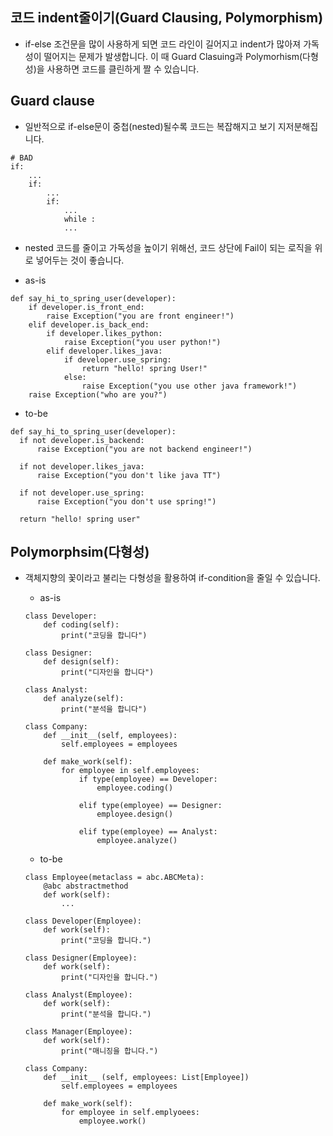 ## 코드 indent줄이기(Guard Clausing, Polymorphism)

- if-else 조건문을 많이 사용하게 되면 코드 라인이 길어지고 indent가 많아져 가독성이 떨어지는 문제가 발생합니다. 이 때 Guard Clasuing과 Polymorhism(다형성)을 사용하면 코드를 클린하게 짤 수 있습니다.

## Guard clause

- 일반적으로 if-else문이 중첩(nested)될수록 코드는 복잡해지고 보기 지저분해집니다.

```
# BAD
if:
    ...
    if:
        ...
        if:
            ...
            while :
            ...
```

- nested 코드를 줄이고 가독성을 높이기 위해선, 코드 상단에 Fail이 되는 로직을 위로 넣어두는 것이 좋습니다.

- as-is

```
def say_hi_to_spring_user(developer):
    if developer.is_front_end:
        raise Exception("you are front engineer!")
    elif developer.is_back_end:
        if developer.likes_python:
            raise Exception("you user python!")
        elif developer.likes_java:
            if developer.use_spring:
                return "hello! spring User!"
            else:
                raise Exception("you use other java framework!")
    raise Exception("who are you?")
```

- to-be

```
def say_hi_to_spring_user(developer):
  if not developer.is_backend:
      raise Exception("you are not backend engineer!")

  if not developer.likes_java:
      raise Exception("you don't like java TT")

  if not developer.use_spring:
      raise Exception("you don't use spring!")

  return "hello! spring user"
```

## Polymorphsim(다형성)

- 객체지향의 꽃이라고 불리는 다형성을 활용하여 if-condition을 줄일 수 있습니다.

  - as-is

  ```
  class Developer:
      def coding(self):
          print("코딩을 합니다")

  class Designer:
      def design(self):
          print("디자인을 합니다")

  class Analyst:
      def analyze(self):
          print("분석을 합니다")

  class Company:
      def __init__(self, employees):
          self.employees = employees

      def make_work(self):
          for employee in self.employees:
              if type(employee) == Developer:
                  employee.coding()

              elif type(employee) == Designer:
                  employee.design()

              elif type(employee) == Analyst:
                  employee.analyze()
  ```

  - to-be

  ```
  class Employee(metaclass = abc.ABCMeta):
      @abc abstractmethod
      def work(self):
          ...

  class Developer(Employee):
      def work(self):
          print("코딩을 합니다.")

  class Designer(Employee):
      def work(self):
          print("디자인을 합니다.")

  class Analyst(Employee):
      def work(self):
          print("분석을 합니다.")

  class Manager(Employee):
      def work(self):
          print("매니징을 합니다.")

  class Company:
      def __init__ (self, employees: List[Employee])
          self.employees = employees

      def make_work(self):
          for employee in self.emplyoees:
              employee.work()
  ```
